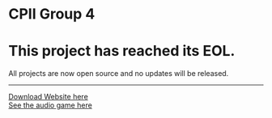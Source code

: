 # CPII Group 4 
# This project has reached its EOL.
All projects are now open source and no updates will be released.
<hr>
<a href="https://github.com/Optidev3455/Optidev3455.github.io">Download Website here</a>
<br>
<a href="https://github.com/Optidev3455/CPIIGP4/tree/Game">See the audio game here</a>
